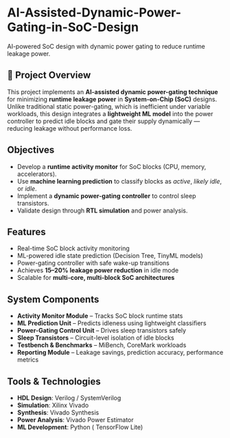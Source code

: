 # AI-Assisted-Dynamic-Power-Gating-in-SoC-Design
AI-powered SoC design with dynamic power gating to reduce runtime leakage power.

## 📌 Project Overview
This project implements an **AI-assisted dynamic power-gating technique** for minimizing **runtime leakage power** in **System-on-Chip (SoC)** designs.  
Unlike traditional static power-gating, which is inefficient under variable workloads, this design integrates a **lightweight ML model** into the power controller to predict idle blocks and gate their supply dynamically — reducing leakage without performance loss.


##  Objectives
- Develop a **runtime activity monitor** for SoC blocks (CPU, memory, accelerators).  
- Use **machine learning prediction** to classify blocks as *active*, *likely idle*, or *idle*.  
- Implement a **dynamic power-gating controller** to control sleep transistors.  
- Validate design through **RTL simulation** and power analysis.  


##  Features
- Real-time SoC block activity monitoring  
- ML-powered idle state prediction (Decision Tree, TinyML models)  
- Power-gating controller with safe wake-up transitions  
- Achieves **15–20% leakage power reduction** in idle mode  
- Scalable for **multi-core, multi-block SoC architectures**  


##  System Components
- **Activity Monitor Module** – Tracks SoC block runtime stats  
- **ML Prediction Unit** – Predicts idleness using lightweight classifiers  
- **Power-Gating Control Unit** – Drives sleep transistors safely  
- **Sleep Transistors** – Circuit-level isolation of idle blocks  
- **Testbench & Benchmarks** – MiBench, CoreMark workloads  
- **Reporting Module** – Leakage savings, prediction accuracy, performance metrics  


##  Tools & Technologies
- **HDL Design**: Verilog / SystemVerilog  
- **Simulation**: Xilinx Vivado  
- **Synthesis**: Vivado Synthesis  
- **Power Analysis**: Vivado Power Estimator   
- **ML Development**: Python ( TensorFlow Lite)  

